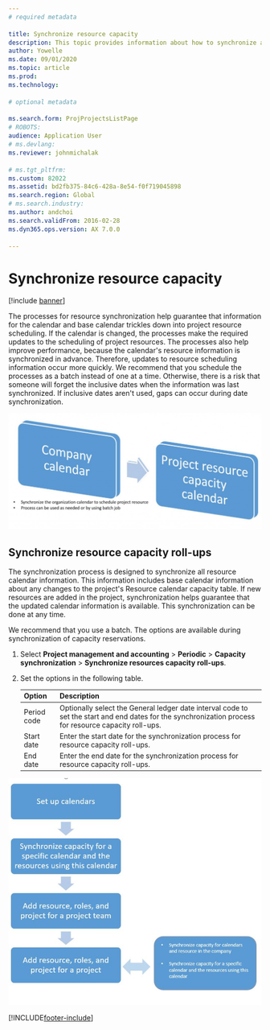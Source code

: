 ```yaml
---
# required metadata

title: Synchronize resource capacity
description: This topic provides information about how to synchronize a resource's capacity across calendars and projects.
author: Yowelle
ms.date: 09/01/2020
ms.topic: article
ms.prod: 
ms.technology: 

# optional metadata

ms.search.form: ProjProjectsListPage
# ROBOTS: 
audience: Application User
# ms.devlang: 
ms.reviewer: johnmichalak

# ms.tgt_pltfrm: 
ms.custom: 82022
ms.assetid: bd2fb375-84c6-428a-8e54-f0f719045898
ms.search.region: Global
# ms.search.industry: 
ms.author: andchoi
ms.search.validFrom: 2016-02-28
ms.dyn365.ops.version: AX 7.0.0

---
```


# Synchronize resource capacity

[!include [banner](../includes/banner.md)]

The processes for resource synchronization help guarantee that information for the calendar and base calendar trickles down into project resource scheduling. If the calendar is changed, the processes make the required updates to the scheduling of project resources. The processes also help improve performance, because the calendar's resource information is synchronized in advance. Therefore, updates to resource scheduling information occur more quickly. We recommend that you schedule the processes as a batch instead of one at a time. Otherwise, there is a risk that someone will forget the inclusive dates when the information was last synchronized. If inclusive dates aren't used, gaps can occur during date synchronization.

![Calendar synchronization.](./media/projectresourcing04-1024x471.jpg)

## Synchronize resource capacity roll-ups

The synchronization process is designed to synchronize all resource calendar information. This information includes base calendar information about any changes to the project's Resource calendar capacity table. If new resources are added in the project, synchronization helps guarantee that the updated calendar information is available. This synchronization can be done at any time.

We recommend that you use a batch. The options are available during synchronization of capacity reservations.

1. Select **Project management and accounting** &gt; **Periodic** &gt; **Capacity synchronization** &gt; **Synchronize resources capacity roll-ups**.
2. Set the options in the following table.

    | Option      | Description |
    |-------------|-------------|
    | Period code | Optionally select the General ledger date interval code to set the start and end dates for the synchronization process for resource capacity roll-ups. |
    | Start date  | Enter the start date for the synchronization process for resource capacity roll-ups. |
    | End date    | Enter the end date for the synchronization process for resource capacity roll-ups. |

[![Synchronization process.](./media/projectresourcing09.jpg)](./media/projectresourcing09.jpg)


[!INCLUDE[footer-include](../includes/footer-banner.md)]